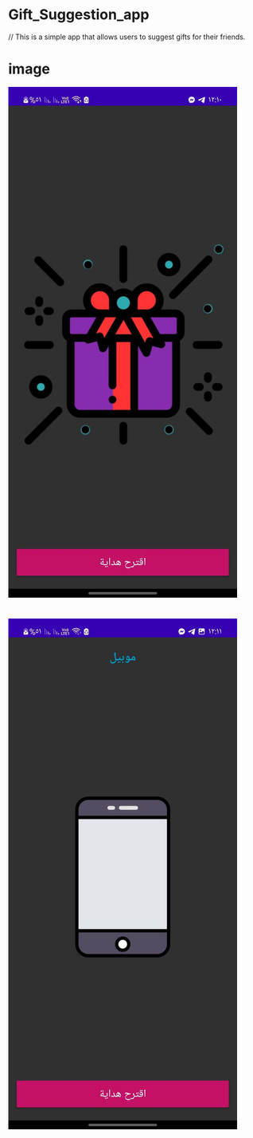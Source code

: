 # Gift_Suggestion_app
// This is a simple app that allows users to suggest gifts for their friends.
# image

![image](screenshot/1.jpeg)
#  
![image](screenshot/2.jpeg)

